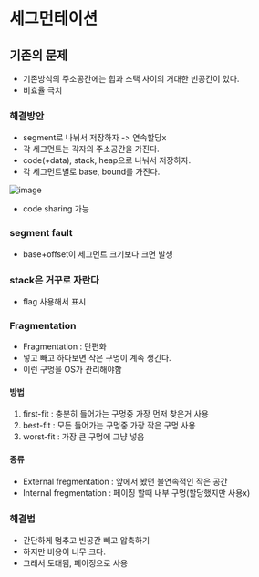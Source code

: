 # 세그먼테이션
## 기존의 문제
- 기존방식의 주소공간에는 힙과 스택 사이의 거대한 빈공간이 있다.
- 비효율 극치

### 해결방안
- segment로 나눠서 저장하자 -> 연속할당x
- 각 세그먼트는 각자의 주소공간을 가진다.
- code(+data), stack, heap으로 나눠서 저장하자.
- 각 세그먼트별로 base, bound를 가진다.

![image](https://user-images.githubusercontent.com/30014736/197395609-b9ee40c8-1e24-422d-9277-45091c015652.png)

- code sharing 가능
### segment fault
- base+offset이 세그먼트 크기보다 크면 발생

### stack은 거꾸로 자란다
- flag 사용해서 표시

### Fragmentation 
- Fragmentation : 단편화
- 넣고 빼고 하다보면 작은 구멍이 계속 생긴다.
- 이런 구멍을 OS가 관리해야함

#### 방법
1. first-fit : 충분히 들어가는 구멍중 가장 먼저 찾은거 사용
2. best-fit : 모든 들어가는 구멍중 가장 작은 구멍 사용
3. worst-fit : 가장 큰 구멍에 그냥 넣음

#### 종류
- External fregmentation : 앞에서 봤던 불연속적인 작은 공간
- Internal fregmentation : 페이징 할때 내부 구멍(할당했지만 사용x)

### 해결법
- 간단하게 멈추고 빈공간 빼고 압축하기
- 하지만 비용이 너무 크다.
- 그래서 도대됨, 페이징으로 사용
